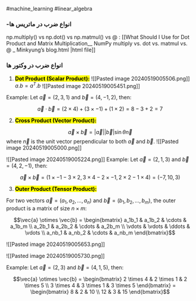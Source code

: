 #machine_learning #linear_algebra


### -انواع ضرب در ماتریس ها



np.multiply() vs np.dot() vs np.matmul() vs @ : [[What Should I Use for Dot Product and Matrix Multiplication__ NumPy multiply vs. dot vs. matmul vs. @ _ Minkyung’s blog.html |html file]] 

### انواع ضرب در وکتور ها
1. **<mark class="hltr-red">Dot Product (Scalar Product):</mark>**
![[Pasted image 20240519005506.png]]
$a.b = a^T.b$ 
![[Pasted image 20240519005451.png]]

Example: Let $\vec{a} = (2, 3, 1)$ and $\vec{b} = (4, -1, 2)$, then:

$$\vec{a} \cdot \vec{b} = (2 \times 4) + (3 \times -1) + (1 \times 2) = 8 - 3 + 2 = 7$$

2. **<mark class="hltr-red">Cross Product (Vector Product):</mark>**


$$\vec{a} \times \vec{b} = \lvert\vec{a}\rvert \lvert\vec{b}\rvert \sin\theta \vec{n}$$
where $\vec{n}$ is the unit vector perpendicular to both $\vec{a}$ and $\vec{b}$.
![[Pasted image 20240519005000.png]]



![[Pasted image 20240519005224.png]]
Example: Let $\vec{a} = (2, 1, 3)$ and $\vec{b} = (4, 2, -1)$, then:

$$\vec{a} \times \vec{b} = (1 \times -1 - 3 \times 2, 3 \times 4 - 2 \times -1, 2 \times 2 - 1 \times 4) = (-7, 10, 3)$$


3. **<mark class="hltr-red">Outer Product (Tensor Product):</mark>**

For two vectors $\vec{a} = (a_1, a_2, \ldots, a_n)$ and $\vec{b} = (b_1, b_2, \ldots, b_m)$, the outer product is a matrix of size $n \times m$:

$$\vec{a} \otimes \vec{b} = \begin{bmatrix}
a_1b_1 & a_1b_2 & \cdots & a_1b_m \\
a_2b_1 & a_2b_2 & \cdots & a_2b_m \\
\vdots & \vdots & \ddots & \vdots \\
a_nb_1 & a_nb_2 & \cdots & a_nb_m
\end{bmatrix}$$

![[Pasted image 20240519005653.png]]

![[Pasted image 20240519005730.png]]

Example: Let $\vec{a} = (2, 3)$ and $\vec{b} = (4, 1, 5)$, then:

$$\vec{a} \otimes \vec{b} = \begin{bmatrix}
2 \times 4 & 2 \times 1 & 2 \times 5 \\
3 \times 4 & 3 \times 1 & 3 \times 5
\end{bmatrix} = \begin{bmatrix}
8 & 2 & 10 \\
12 & 3 & 15
\end{bmatrix}$$